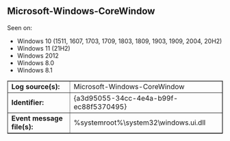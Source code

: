 ## Microsoft-Windows-CoreWindow

Seen on:
* Windows 10 (1511, 1607, 1703, 1709, 1803, 1809, 1903, 1909, 2004, 20H2)
* Windows 11 (21H2)
* Windows 2012
* Windows 8.0
* Windows 8.1

<table border="1" class="docutils">
  <tbody>
    <tr>
      <td><b>Log source(s):</b></td>
      <td>Microsoft-Windows-CoreWindow</td>
    </tr>
    <tr>
      <td><b>Identifier:</b></td>
      <td>{a3d95055-34cc-4e4a-b99f-ec88f5370495}</td>
    </tr>
    <tr>
      <td><b>Event message file(s):</b></td>
      <td>%systemroot%\system32\windows.ui.dll</td>
    </tr>
  </tbody>
</table>

&nbsp;


